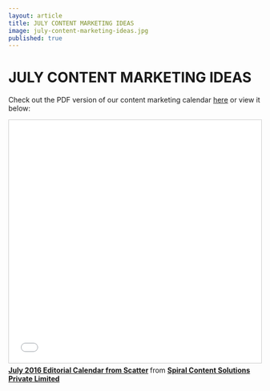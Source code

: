 ```yaml
---
layout: article
title: JULY CONTENT MARKETING IDEAS
image: july-content-marketing-ideas.jpg
published: true
---
```


<h1 style="text-align:left">JULY CONTENT MARKETING IDEAS</h1>

Check out the PDF version of our content marketing calendar <a target="_blank" href="http://bit.ly/ScatterJulyCal" class="btn btn-action">here</a>
or view it below:

<div>
    <iframe src="//www.slideshare.net/slideshow/embed_code/key/yfMv8pc1QSJBKj" width="595" height="485" frameborder="0" marginwidth="0" marginheight="0" scrolling="no" style="border:1px solid #CCC; border-width:1px; margin-bottom:5px; max-width: 100%;" allowfullscreen> </iframe> <div style="margin-bottom:5px"> <strong> <a href="//www.slideshare.net/spiralcontent/july-2016-editorial-calendar-from-scatter" title="July 2016 Editorial Calendar from Scatter" target="_blank">July 2016 Editorial Calendar from Scatter</a> </strong> from <strong><a href="//www.slideshare.net/spiralcontent" target="_blank">Spiral Content Solutions Private Limited</a></strong>
</div>
